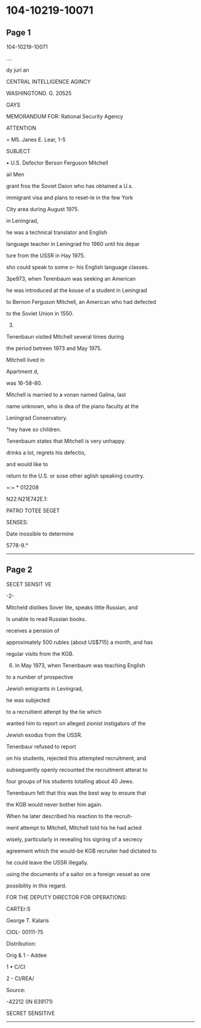 # 104-10219-10071

## Page 1

104-10219-10071

....

dy juri an

CENTRAL INTELLIGENCE AGINCY

WASHINGTOND. G. 20525

GAYS

MEMORANDUM FOR: Rational Security Agency

ATTENTION

= M5. Janes E. Lear, 1-5

SUBJECT

• U.S. Defector Berson Ferguson Mitchell

ail Men

grant fros the Soviet Daion who has obtained a U.s.

immigrant visa and plans to reset-le in the few York

City area during August 1975.

in Leningrad,

he was a technical translator and English

language teacher in Leningrad fro 1960 until his depar

ture from the USSR in Hay 1975.

sho could speak to some o- his English language classes.

3pe973, when Terenbaum was seeking an American

he was introduced at the kouse of a student in Leningrad

to Bernon Ferguson Mitchell, an American who had defected

to the Soviet Union in 1550.

3.

Tenenbaun visited Mitchell several times during

the period betreen 1973 and May 1975.

Mitchell lived in

Apartment d,

was 16-58-80.

Mitchell is married to a vonan named Galina, last

name unknown, who is dea of the piano faculty at the

Leningrad Conservatory.

"hey have so children.

Tenenbaum states that Mitchell is very unhappy.

drinks a lot, regrets his defectio,

and would like to

return to the U.S. or sose other aglish speaking country.

=:= * 012208

N22:N21E742E.1:

PATRO TOTEE SEGET

SENSES:

Date inossible to determine

5778-9.°

---

## Page 2

SECET SENSIT VE

-2-

Mitcheld distikes Sover lite, speaks little Russian, and

Is unable to read Russian books.

receives a pension of

approximately 500 rubles (about US$715) a month, and has

regular visits from the KGB.

6. In May 1973, when Tenenbaum was teaching English

to a number of prospective

Jewish emigrants in Levingrad,

he was subjected

to a recruitient attenpt by the tie which

wanted him to report on alleged zionist instigators of the

Jewish exodus from the USSR.

Tenenbaur refused to report

on his students, rejected this attempted recruitment, and

subseguently openly recounted the recruitment atterat to

four groups of his students totalling about 40 Jews.

Tenenbaum felt that this was the best way to ensure that

the KGB would never bother him again.

When he later described his reaction to the recruit-

ment attempt to Mitchell, Mitchell told his he had acted

wisely, particularly in revealing his signing of a secrecy

agreement which the would-be KGB recruiter had dictated to

he could leave the USSR illegally.

using the documents of a sailor on a foreign vessel as one

possibility in this regard.

FOR THE DEPUTY DIRECTOR FOR OPERATIONS:

CARTEr:S

George T. Kalaris

CIOL- 00111-75

Distribution:

Orig & 1 - Addee

1 • C/CI

2 - CI/REA/

Source:

-42212 (IN 639171)

SECRET SENSITIVE

---

